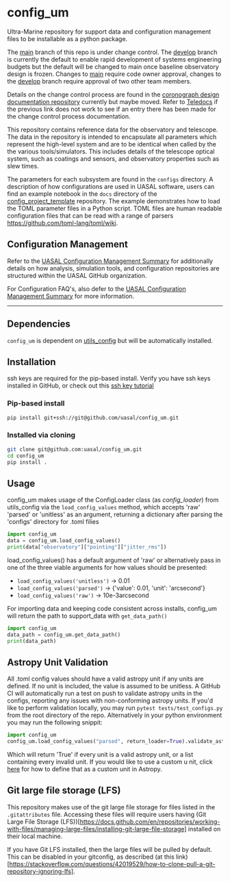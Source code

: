 # config_um
Ultra-Marine repository for support data and configuration management files to be installable as a python package.

The [main](https://github.com/uasal/config_um/tree/main) branch of this repo is under change control. The [develop](https://github.com/uasal/config_um/tree/develop) branch is currently the default to enable rapid development of systems engineering budgets but the default will be changed to main once baseline observatory design is frozen. Changes to [main](https://github.com/uasal/config_um/tree/main) require code owner approval, changes to the [develop](https://github.com/uasal/config_um/tree/develop) branch require approval of two other team members.

Details on the change control process are found in the [coronograph design documentation repository](https://github.com/uasal/spacecoron_design_docs) currently but maybe moved. Refer to [Teledocs](https://teledocs.space) if the previous link does not work to see if an entry there has been made for the change control process documentation.

This repository contains reference data for the observatory and telescope. The data in the repository is intended to encapsulate all parameters which represent the high-level system and are to be identical when called by the the various tools/simulators. This includes details of the telescope optical system, such as coatings and sensors, and observatory properties such as slew times.

The parameters for each subsystem are found in the `configs` directory. A description of how configurations are used in UASAL software, users can find an example notebook in the `docs` directory of the [config_project_template](https://github.com/uasal/config_project_template) repository. The example demonstrates how to load the TOML parameter files in a Python script. TOML files are human readable configuration files that can be read with a range of parsers https://github.com/toml-lang/toml/wiki.

## Configuration Management
Refer to the [UASAL Configuration Management Summary](https://github.com/uasal/lab_documents/blob/main/computing/development_guide/configuration_management.md) for additionally details on how analysis, simulation tools, and configuration repositories are structured within the UASAL GitHub organization.

For Configuration FAQ's, also defer to the [UASAL Configuration Management Summary](https://github.com/uasal/lab_documents/blob/main/computing/development_guide/configuration_management.md) for more information.

------------

## Dependencies
`config_um` is dependent on [utils_config](https://github.com/uasal/utils_config) but will be automatically installed. 

## Installation
ssh keys are required for the pip-based install. Verify you have ssh keys installed in GitHub, or check out this [ssh key tutorial](https://github.com/uasal/lab_documents/blob/main/ssh_key_tutorial.md)

### Pip-based install
```sh
pip install git+ssh://git@github.com/uasal/config_um.git
```

### Installed via cloning
```sh
git clone git@github.com:uasal/config_um.git
cd config_um
pip install .
```

## Usage
config_um makes usage of the ConfigLoader class (as *config_loader*) from utils_config via the `load_config_values` method, which accepts 'raw' 'parsed' or 'unitless' as an argument, returning a dictionary after parsing the 'configs' directory for .toml filies
```python
import config_um
data = config_um.load_config_values()
print(data["observatory"]["pointing"]["jitter_rms"])
```

load_config_values() has a default argument of 'raw' or alternatively pass in one of the three viable arguments for how values should be presented: 
- `load_config_values('unitless')` -> 0.01
- `load_config_values('parsed')` -> {'value': 0.01, 'unit': 'arcsecond'}
- `load_config_values('raw')` -> 10e-3arcsecond

For importing data and keeping code consistent across installs, config_um will return the path to support_data with `get_data_path()`
```python
import config_um
data_path = config_um.get_data_path()
print(data_path)
```

## Astropy Unit Validation

All .toml config values should have a valid astropy unit if any units are defined. If no unit is included, the value is assumed to be unitless. A GitHub CI will automatically run a test on push to validate astropy units in the configs, reporting any issues with non-conforming astropy units. If you'd like to perform validation locally, you may run `pytest tests/test_configs.py` from the root directory of the repo. Alternatively in your python environment you may run the following snippit:
```python
import config_um
config_um.load_config_values("parsed", return_loader=True).validate_astropy()
```
Which will return 'True' if every unit is a valid astropy unit, or a list containing every invalid unit. If you would like to use a custom u
nit, click [here](https://docs.astropy.org/en/stable/units/combining_and_defining.html#defining-units) for how to define that as a custom unit in Astropy. 

## Git large file storage (LFS)

This repository makes use of the git large file storage for files listed in the `.gitattributes` file.
Accessing these files will require users having (Git Large File Storage (LFS))[https://docs.github.com/en/repositories/working-with-files/managing-large-files/installing-git-large-file-storage] installed on their local machine.

If you have Git LFS installed, then the large files will be pulled by default.
This can be disabled in your gitconfig, as described (at this link)[https://stackoverflow.com/questions/42019529/how-to-clone-pull-a-git-repository-ignoring-lfs].


<!-- This code uses ``pre-commit`` to check yaml file syntax, maintain ``black`` formatting, and check ``flake8`` compliance.
To enable this, run the following commands once (the first removes the previous pre-commit hook)::

    git config --unset-all core.hooksPath
    pre-commit install -->
